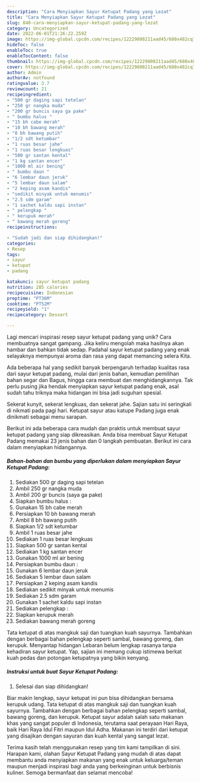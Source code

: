 ```yaml
---
description: "Cara Menyiapkan Sayur Ketupat Padang yang Lezat"
title: "Cara Menyiapkan Sayur Ketupat Padang yang Lezat"
slug: 840-cara-menyiapkan-sayur-ketupat-padang-yang-lezat
category: Uncategorized
date: 2022-06-01T21:26:22.259Z
image: https://img-global.cpcdn.com/recipes/12229808211aad45/680x482cq70/sayur-ketupat-padang-foto-resep-utama.jpg
hideToc: false
enableToc: true
enableTocContent: false
thumbnail: https://img-global.cpcdn.com/recipes/12229808211aad45/680x482cq70/sayur-ketupat-padang-foto-resep-utama.jpg
cover: https://img-global.cpcdn.com/recipes/12229808211aad45/680x482cq70/sayur-ketupat-padang-foto-resep-utama.jpg
author: Admin
authorAv: notfound
ratingvalue: 3.7
reviewcount: 21
recipeingredient:
- "500 gr daging sapi tetelan"
- "250 gr nangka muda"
- "200 gr buncis saya ga pake"
- " bumbu halus "
- "15 bh cabe merah"
- "10 bh bawang merah"
- "8 bh bawang putih"
- "1/2 sdt ketumbar"
- "1 ruas besar jahe"
- "1 ruas besar lengkuas"
- "500 gr santan kental"
- "1 kg santan encer"
- "1000 ml air bening"
- " bumbu daun "
- "6 lembar daun jeruk"
- "5 lembar daun salam"
- "2 keping asam kandis"
- "sedikit minyak untuk menumis"
- "2.5 sdm garam"
- "1 sachet kaldu sapi instan"
- " pelengkap "
- " kerupuk merah"
- " bawang merah goreng"
recipeinstructions:

- "Sudah jadi dan siap dihidangkan!"
categories:
- Resep
tags:
- sayur
- ketupat
- padang

katakunci: sayur ketupat padang 
nutrition: 285 calories
recipecuisine: Indonesian
preptime: "PT36M"
cooktime: "PT52M"
recipeyield: "1"
recipecategory: Dessert

---
```





Lagi mencari inspirasi resep sayur ketupat padang yang unik? Cara membuatnya sangat gampang. Jika keliru mengolah maka hasilnya akan hambar dan bahkan tidak sedap. Padahal sayur ketupat padang yang enak selayaknya mempunyai aroma dan rasa yang dapat memancing selera Kita.





Ada beberapa hal yang sedikit banyak berpengaruh terhadap kualitas rasa dari sayur ketupat padang, mulai dari jenis bahan, kemudian pemilihan bahan segar dan Bagus, hingga cara membuat dan menghidangkannya. Tak perlu pusing jika hendak menyiapkan sayur ketupat padang enak,      asal sudah tahu triknya maka hidangan ini bisa jadi suguhan spesial.














Sekerat kunyit, sekerat lengkuas, dan sekerat jahe. Sajian satu ini seringkali di nikmati pada pagi hari. Ketupat sayur atau katupe Padang juga enak dinikmati sebagai menu sarapan.






Berikut ini ada beberapa cara mudah dan praktis untuk membuat sayur ketupat padang yang siap dikreasikan. Anda bisa membuat Sayur Ketupat Padang memakai 23 jenis bahan dan 0 langkah pembuatan. Berikut ini cara dalam menyiapkan hidangannya.

<!--inarticleads1-->

##### Bahan-bahan dan bumbu yang diperlukan dalam menyiapkan Sayur Ketupat Padang:

1. Sediakan 500 gr daging sapi tetelan
1. Ambil 250 gr nangka muda
1. Ambil 200 gr buncis (saya ga pake)
1. Siapkan  bumbu halus :
1. Gunakan 15 bh cabe merah
1. Persiapkan 10 bh bawang merah
1. Ambil 8 bh bawang putih
1. Siapkan 1/2 sdt ketumbar
1. Ambil 1 ruas besar jahe
1. Sediakan 1 ruas besar lengkuas
1. Siapkan 500 gr santan kental
1. Sediakan 1 kg santan encer
1. Gunakan 1000 ml air bening
1. Persiapkan  bumbu daun :
1. Gunakan 6 lembar daun jeruk
1. Sediakan 5 lembar daun salam
1. Persiapkan 2 keping asam kandis
1. Sediakan sedikit minyak untuk menumis
1. Sediakan 2.5 sdm garam
1. Gunakan 1 sachet kaldu sapi instan
1. Sediakan  pelengkap :
1. Siapkan  kerupuk merah
1. Sediakan  bawang merah goreng


Tata ketupat di atas mangkuk saji dan tuangkan kuah sayurnya. Tambahkan dengan berbagai bahan pelengkap seperti sambal, bawang goreng, dan kerupuk. Menyantap hidangan Lebaran belum lengkap rasanya tanpa kehadiran sayur ketupat. Yap, sajian ini memang cukup istimewa berkat kuah pedas dan potongan ketupatnya yang bikin kenyang. 

<!--inarticleads2-->

##### Instruksi untuk buat Sayur Ketupat Padang:


1. Selesai dan siap dihidangkan!

Biar makin lengkap, sayur ketupat ini pun bisa dihidangkan bersama kerupuk udang. Tata ketupat di atas mangkuk saji dan tuangkan kuah sayurnya. Tambahkan dengan berbagai bahan pelengkap seperti sambal, bawang goreng, dan kerupuk. Ketupat sayur adalah salah satu makanan khas yang sangat populer di Indonesia, terutama saat perayaan Hari Raya, baik Hari Raya Idul Fitri maupun Idul Adha. Makanan ini terdiri dari ketupat yang disajikan dengan sayuran dan kuah kental yang sangat lezat. 

Terima kasih telah menggunakan resep yang tim kami tampilkan di sini. Harapan kami, olahan Sayur Ketupat Padang yang mudah di atas dapat membantu anda menyiapkan makanan yang enak untuk keluarga/teman maupun menjadi inspirasi bagi anda yang berkeinginan untuk berbisnis kuliner. Semoga bermanfaat dan selamat mencoba!
